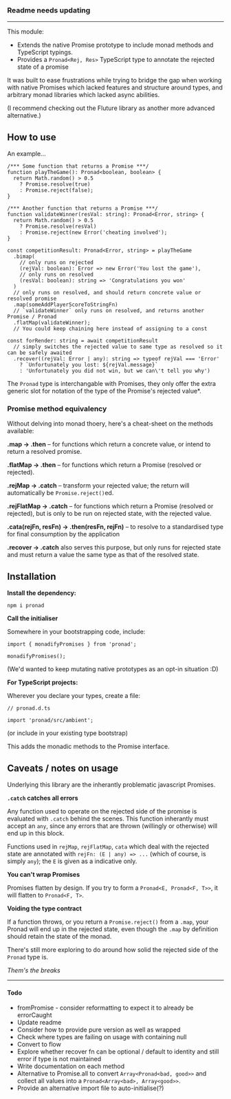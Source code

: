### Readme needs updating ###

___

This module:

- Extends the native Promise prototype to include monad methods and TypeScript typings.
- Provides a `Pronad<Rej, Res>` TypeScript type to annotate the rejected state of a promise

It was built to ease frustrations while trying to bridge the gap when working with native Promises which lacked features and structure around types, and arbitrary monad libraries which lacked async abilities.

(I recommend checking out the Fluture library as another more advanced alternative.)

## How to use

An example...

```
/*** Some function that returns a Promise ***/
function playTheGame(): Pronad<boolean, boolean> { 
  return Math.random() > 0.5
    ? Promise.resolve(true)
    : Promise.reject(false);
}

/*** Another function that returns a Promise ***/
function validateWinner(resVal: string): Pronad<Error, string> {
  return Math.random() > 0.5
    ? Promise.resolve(resVal)
    : Promise.reject(new Error('cheating involved');
}

const competitionResult: Pronad<Error, string> = playTheGame
  .bimap(
    // only runs on rejected
    (rejVal: boolean): Error => new Error('You lost the game'),
    // only runs on resolved
    (resVal: boolean): string => 'Congratulations you won'
  )
  // only runs on resolved, and should return concrete value or resolved promise
  .map(someAddPlayerScoreToStringFn)
  // `validateWinner` only runs on resolved, and returns another Promise / Pronad
  .flatMap(validateWinner);
  // You could keep chaining here instead of assigning to a const

const forRender: string = await competitionResult
  // simply switches the rejected value to same type as resolved so it can be safely awaited
  .recover((rejVal: Error | any): string => typeof rejVal === 'Error'
    ? `Unfortunately you lost: ${rejVal.message}`
    : 'Unfortunately you did not win, but we can\'t tell you why')
```

The `Pronad` type is interchangable with Promises, they only offer the extra generic slot for notation of the type of the Promise's rejected value*. 

### Promise method equivalency

Without delving into monad thoery, here's a cheat-sheet on the methods available:

**.map -> .then** – for functions which return a concrete value, or intend to return a resolved promise.

**.flatMap -> .then** – for functions which return a Promise (resolved or rejected).

**.rejMap -> .catch** – transform your rejected value; the return will automatically be `Promise.reject()`ed.

**.rejFlatMap -> .catch** – for functions which return a Promise (resolved or rejected), but is only to be run on rejected state, with the rejected value.

**.cata(rejFn, resFn) -> .then(resFn, rejFn)** – to resolve to a standardised type for final consumption by the application

**.recover -> .catch** also serves this purpose, but only runs for rejected state and must return a value the same type as that of the resolved state.

## Installation

**Install the dependency:**

`npm i pronad`


**Call the initialiser**

Somewhere in your bootstrapping code, include:

```
import { monadifyPromises } from 'pronad';

monadifyPromises();
```
(We'd wanted to keep mutating native prototypes as an opt-in situation :D)


**For TypeScript projects:**

Wherever you declare your types, create a file:

```
// pronad.d.ts

import 'pronad/src/ambient';

```
(or include in your existing type bootstrap)

This adds the monadic methods to the Promise interface.

## Caveats / notes on usage

Underlying this library are the inherantly problematic javascript Promises.

**`.catch` catches all errors**

Any function used to operate on the rejected side of the promise is evaluated with `.catch` behind the scenes.  This function inherantly must accept an `any`, since any errors that are thrown (willingly or otherwise) will end up in this block.

Functions used in `rejMap`, `rejFlatMap`, `cata` which deal with the rejected state are annotated with `rejFn: (E | any) => ...` (which of course, is simply `any`); the `E` is given as a indicative only.

**You can't wrap Promises**

Promises flatten by design.  If you try to form a `Pronad<E, Pronad<F, T>>`, it will flatten to `Pronad<F, T>`.

**Voiding the type contract**

If a function throws, or you return a `Promise.reject()` from a `.map`, your Pronad will end up in the rejected state, even though the `.map` by definition should retain the state of the monad.

There's still more exploring to do around how solid the rejected side of the `Pronad` type is.

*Them's the breaks*

****

#### Todo
 - fromPromise - consider reformatting to expect it to already be errorCaught
 - Update readme
 - Consider how to provide pure version as well as wrapped
 - Check where types are failing on usage with containing null
 - Convert to flow
 - Explore whether recover fn can be optional / default to identity and still error if type is not maintained
 - Write documentation on each method
 - Alternative to Promise.all to convert `Array<Pronad<bad, good>>` and collect all values into a `Pronad<Array<bad>, Array<good>>`.
 - Provide an alternative import file to auto-initialise(?)
